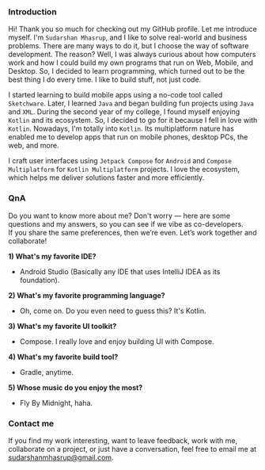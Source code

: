 ### Introduction

Hi! Thank you so much for checking out my GitHub profile. Let me introduce myself. I'm `Sudarshan Mhasrup`, and I like
to solve real-world and business problems. There are many ways to do it, but I choose the way of software development.
The reason? Well, I was always curious about how computers work and how I could build my own programs that run on Web,
Mobile, and Desktop. So, I decided to learn programming, which turned out to be the best thing I do every time. I like
to build stuff, not just code.

I started learning to build mobile apps using a no-code tool called `Sketchware`. Later, I learned `Java` and began
building fun projects using `Java` and `XML`. During the second year of my college, I found myself enjoying `Kotlin` and
its ecosystem. So, I decided to go for it because I fell in love with `Kotlin`. Nowadays, I'm totally into `Kotlin`. Its
multiplatform nature has enabled me to develop apps that run on mobile phones, desktop PCs, the web, and more.

I craft user interfaces using `Jetpack Compose` for `Android` and `Compose Multiplatform` for `Kotlin Multiplatform`
projects. I love the ecosystem, which helps me deliver solutions faster and more efficiently.

### QnA

Do you want to know more about me? Don't worry — here are some questions and my answers, so you can see if we vibe as co-developers.  
If you share the same preferences, then we’re even. Let’s work together and collaborate!

**1) What's my favorite IDE?**
- Android Studio (Basically any IDE that uses IntelliJ IDEA as its foundation).

**2) What's my favorite programming language?**
- Oh, come on. Do you even need to guess this? It's Kotlin.

**3) What's my favorite UI toolkit?**
- Compose. I really love and enjoy building UI with Compose.

**4) What's my favorite build tool?**
- Gradle, anytime.

**5) Whose music do you enjoy the most?**
- Fly By Midnight, haha.

### Contact me

If you find my work interesting, want to leave feedback, work with me, collaborate on a project, or just have a
conversation, feel free to email me at [sudarshanmhasrup@gmail.com](mailto://sudarshanmhasrup@gmail.com).